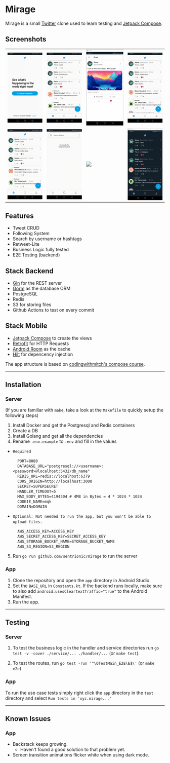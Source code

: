 # Mirage

Mirage is a small [Twitter](https://twitter.com/) clone used to learn testing and [Jetpack Compose](https://developer.android.com/jetpack/compose).

## Screenshots

<table><tr>
  <tr>
    <td><img src="./assets/auth.gif" width="180"></td>
    <td><img src="./assets/home.gif" width="180"></td>
    <td><img src="./assets/postdetail.png" width="180"></td>
    <td><img src="./assets/create.gif" width="180"></td>
    </tr>
    <tr>
    <td><img src="./assets/profile.gif" width="180"></td>
    <td><img src="./assets/search.gif" width="180"></td>
    <td><img src="./assets/account.gif" width="180"></td>
    <td><img src="./assets/darkmode.png" width="180"></td>
  </tr>
  </table>

## Features

- Tweet CRUD
- Following System
- Search by username or hashtags
- Retweet-Lite
- Business Logic fully tested
- E2E Testing (backend)

## Stack Backend

- [Gin](https://gin-gonic.com/) for the REST server
- [Gorm](https://gorm.io/) as the database ORM
- PostgreSQL
- Redis
- S3 for storing files
- Github Actions to test on every commit

## Stack Mobile

- [Jetpack Compose](https://developer.android.com/jetpack/compose) to create the views
- [Retrofit](https://square.github.io/retrofit/) for HTTP Requests
- [Android Room](https://developer.android.com/training/data-storage/room) as the cache
- [Hilt](https://developer.android.com/training/dependency-injection/hilt-android) for depencency injection

The app structure is based on [codingwithmitch's compose course](https://github.com/mitchtabian/food2fork-compose).

---

## Installation

### Server

(If you are familiar with `make`, take a look at the `Makefile` to quickly setup the following steps)

1. Install Docker and get the Postgresql and Redis containers
2. Create a DB
3. Install Golang and get all the dependencies
4. Rename `.env.example` to `.env` and fill in the values

- `Required`

        PORT=8080
        DATABASE_URL="postgresql://<username>:<password>@localhost:5432/db_name"
        REDIS_URL=redis://localhost:6379
        CORS_ORIGIN=http://localhost:3000
        SECRET=SUPERSECRET
        HANDLER_TIMEOUT=5
        MAX_BODY_BYTES=4194304 # 4MB in Bytes = 4 * 1024 * 1024
        COOKIE_NAME=mqk
        DOMAIN=DOMAIN

- `Optional: Not needed to run the app, but you won't be able to upload files.`

        AWS_ACCESS_KEY=ACCESS_KEY
        AWS_SECRET_ACCESS_KEY=SECRET_ACCESS_KEY
        AWS_STORAGE_BUCKET_NAME=STORAGE_BUCKET_NAME
        AWS_S3_REGION=S3_REGION

5. Run `go run github.com/sentrionic/mirage` to run the server

### App

1. Clone the repository and open the `app` directory in Android Studio.
2. Set the `BASE_URL` in `Constants.kt`. If the backend runs locally, make sure to also add `android:usesCleartextTraffic="true"` to the Android Manifest.
3. Run the app.

---

## Testing

### Server

1. To test the business logic in the handler and service directories run `go test -v -cover ./service/... ./handler/...` (or `make test`).

2. To test the routes, run `go test -run '^\QTestMain_E2E\E$\'` (or `make e2e`)

### App

To run the use case tests simply right click the `app` directory in the `test` directory and select `Run tests in 'xyz.mirage...'`

---

## Known Issues

### App

- Backstack keeps growing.
  - Haven't found a good solution to that problem yet.
- Screen transition animations flicker white when using dark mode.
